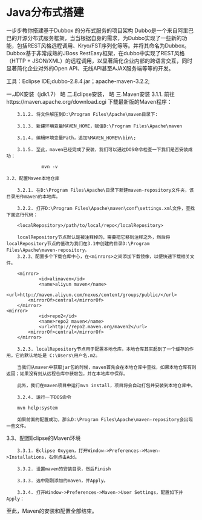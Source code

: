 # Java分布式搭建
一步步教你搭建基于Dubbox 的分布式服务的项目架构
Dubbo是一个来自阿里巴巴的开源分布式服务框架，当当根据自身的需求，为Dubbo实现了一些新的功能，包括REST风格远程调用、Kryo/FST序列化等等。并将其命名为Dubbox。
Dubbox基于非常成熟的JBoss RestEasy框架，在dubbo中实现了REST风格（HTTP + JSON/XML）的远程调用，以显著简化企业内部的跨语言交互，同时显著简化企业对外的Open API、无线API甚至AJAX服务端等等的开发。

工具：Eclipse IDE;dubbo-2.8.4.jar；apache-maven-3.2.2;

  一.JDK安装（jdk1.7）
        略
  二.Eclipse安装，
        略
  三.Maven安装
        3.1.1. 前往https://maven.apache.org/download.cgi 下载最新版的Maven程序：       

        3.1.2. 将文件解压到D:\Program Files\Apache\maven目录下:

        3.1.3. 新建环境变量MAVEN_HOME，赋值D:\Program Files\Apache\maven

        3.1.4. 编辑环境变量Path，追加%MAVEN_HOME%\bin\;

        3.1.5. 至此，maven已经完成了安装，我们可以通过DOS命令检查一下我们是否安装成功：

                 mvn -v

    3.2、配置Maven本地仓库

        3.2.1. 在D:\Program Files\Apache\目录下新建maven-repository文件夹，该目录用作maven的本地库。

        3.2.2. 打开D:\Program Files\Apache\maven\conf\settings.xml文件，查找下面这行代码：

        <localRepository>/path/to/local/repo</localRepository>

        localRepository节点默认是被注释掉的，需要把它移到注释之外，然后将localRepository节点的值改为我们在3.1中创建的目录D:\Program Files\Apache\maven-repository。
        3.2.3、配置多个下载仓库中心，在<mirrors>之间添加下载镜像，以便快速下载相关文件。
        
        <mirror>
                <id>alimaven</id>      
                <name>aliyun maven</name>
                <url>http://maven.aliyun.com/nexus/content/groups/public/</url>
	        <mirrorOf>central</mirrorOf>
        </mirror>
	<mirror>
                <id>repo2</id>      
                <name>repo2 maven</name>
                <url>http://repo2.maven.org/maven2</url>
	        <mirrorOf>central</mirrorOf>
        </mirror>

        3.2.3. localRepository节点用于配置本地仓库，本地仓库其实起到了一个缓存的作用，它的默认地址是 C:\Users\用户名.m2。

        当我们从maven中获取jar包的时候，maven首先会在本地仓库中查找，如果本地仓库有则返回；如果没有则从远程仓库中获取包，并在本地库中保存。

        此外，我们在maven项目中运行mvn install，项目将会自动打包并安装到本地仓库中。

        3.2.4. 运行一下DOS命令

        mvn help:system

        如果前面的配置成功，那么D:\Program Files\Apache\maven-repository会出现一些文件。

   3.3、配置Eclipse的Maven环境

        3.3.1. Eclipse Oxygen，打开Window->Preferences->Maven->Installations，右侧点击Add。

        3.3.2. 设置maven的安装目录，然后Finish

        3.3.3. 选中刚刚添加的maven，并Apply。

        3.3.4. 打开Window->Preferences->Maven->User Settings，配置如下并Apply：

   至此，Maven的安装和配置全部结束。

